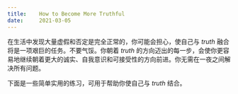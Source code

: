 ```yaml
---
title:    How to Become More Truthful
date:     2021-03-05
---
```



在生活中发现大量虚假和否定是完全正常的，你可能会担心，使自己与 *truth* 融合将是一项艰巨的任务。不要气馁。你朝着 *truth* 的方向迈出的每一步，会使你更容易地继续朝着更大的诚实、自我意识和可接受性的方向前进。你无需在一夜之间解决所有问题。

下面是一些简单实用的练习，可用于帮助你使自己与 *truth* 结合。
